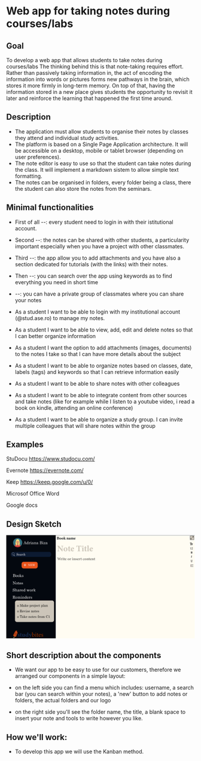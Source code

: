 # Web app for taking notes during courses/labs

## Goal

To develop a web app that allows students to take notes during courses/labs
 The thinking behind this is that note-taking requires effort. Rather than passively taking information in, the act of encoding the information into words or pictures forms new pathways in the brain, which stores it more firmly in long-term memory. On top of that, having the information stored in a new place gives students the opportunity to revisit it later and reinforce the learning that happened the first time around.

## Description

* The application must allow students to organise their notes by classes they attend and individual study activities.
* The platform is based on a Single Page Application architecture. It will be accessible on a desktop, mobile or tablet browser (depending on user preferences).
* The note editor is easy to use so that the student can take notes during the class. It will implement a markdown sistem to allow simple text formatting.
* The notes can be organised in folders, every folder being a class, there the student can also store the notes from the seminars.

## Minimal functionalities
* First of all --: every student need to login in with their istitutional account.
* Second --: the notes can be shared with other students, a particularity important especially when you have a project with other classmates.
* Third --: the app allow you to add attachments and you have also a section dedicated for tutorials (with the links) with their notes.
* Then --: you can search over the app using keywords as to find everything you need in short time
* --: you can have a private group of classmates where you can share your notes

* As a student I want to be able to login with my institutional account (@stud.ase.ro) to manage my notes.
* As a student I want to be able to view, add, edit and delete notes so that I can better organize information
* As a student I want the option to add attachments (images, documents) to the notes I take so that I can have more details about the subject
* As a student I want to be able to organize notes based on classes, date, labels (tags) and keywords so that I can retrieve information easily 
* As a student I want to be able to share notes with other colleagues 
* As a student I want to be able to integrate content from other sources and take notes (like for example while I listen to a youtube video, i read a book on kindle, attending an online conference)
* As a student I want to be able to organize a study group. I can invite multiple colleagues that will share notes within the group


## Examples

StuDocu
https://www.studocu.com/

Evernote
https://evernote.com/

Keep
https://keep.google.com/u/0/

Microsof Office Word

Google docs

## Design Sketch 
![Sketch](https://raw.githubusercontent.com/vladescualexandra/studybites/master/studybites.png?token=ARGJNHH6VO2CFBL4G4FNLBK7WAPY6)

## Short description about the components 

* We want our app to be easy to use for our customers, therefore we arranged our components in a simple layout:
 
 * on the left side you can find a menu which includes: username, a search bar (you can search within your notes), a 'new' button to add notes or folders, the actual folders and our logo
 
 * on the right side you'll see the folder name, the title, a blank space to insert your note and tools to write however you like.

## How we'll work:

* To develop this app we will use the Kanban method.

